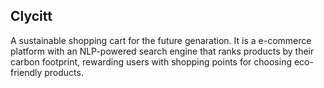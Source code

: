 **Clycitt**
---
A sustainable shopping cart for the future genaration.
It is a e-commerce platform with an NLP-powered search engine that ranks 
products by their carbon footprint, rewarding users with shopping points for choosing eco-friendly 
products. 
